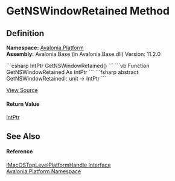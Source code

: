 # GetNSWindowRetained Method




## Definition
**Namespace:** <a href="N_Avalonia_Platform">Avalonia.Platform</a>  
**Assembly:** Avalonia.Base (in Avalonia.Base.dll) Version: 11.2.0

<Tabs groupId="api-code-preview">
<TabItem value="csharp" label="C#">
```csharp
IntPtr GetNSWindowRetained()
```
</TabItem>
<TabItem value="vb" label="VB">
```vb
Function GetNSWindowRetained As IntPtr
```
</TabItem>
<TabItem value="fsharp" label="F#">
```fsharp
abstract GetNSWindowRetained : unit -> IntPtr 
```
</TabItem>
</Tabs>



<a href="https://github.com/AvaloniaUI/Avalonia/tree/master/src/Avalonia.Base/Platform/IMacOSTopLevelPlatformHandle.cs" title="View the source code">View Source</a>



#### Return Value
<a href="https://learn.microsoft.com/dotnet/api/system.intptr" target="_blank" rel="noopener noreferrer">IntPtr</a>

## See Also


#### Reference
<a href="T_Avalonia_Platform_IMacOSTopLevelPlatformHandle">IMacOSTopLevelPlatformHandle Interface</a>  
<a href="N_Avalonia_Platform">Avalonia.Platform Namespace</a>  

